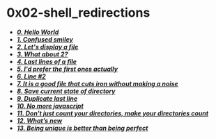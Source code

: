 # 0x02-shell_redirections

- ***[0. Hello World](./0-hello_world)***
- ***[1. Confused smiley](./1-confused_smiley)***
- ***[2. Let's display a file](./2-hellofile)***
- ***[3. What about 2?](./3-twofiles)***
- ***[4. Last lines of a file](./4-lastlines)***
- ***[5. I'd prefer the first ones actually](./5-firstlines)***
- ***[6. Line #2](./6-third_line)***
- ***[7. It is a good file that cuts iron without making a noise](./7-file)***
- ***[8. Save current state of directory](./8-cwd_state)***
- ***[9. Duplicate last line](./9-duplicate_last_line)***
- ***[10. No more javascript](./10-no_more_js)***
- ***[11. Don't just count your directories, make your directories count](./11-directories)***
- ***[12. What’s new](./12-newest_files)***
- ***[13. Being unique is better than being perfect](./13-unique)***

